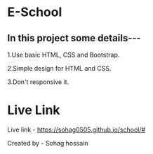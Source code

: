 # E-School

In this project some details---
-------------------------------
1.Use basic HTML, CSS and Bootstrap.

2.Simple design for HTML and CSS.

3.Don't responsive it.

# Live Link

Live link - https://sohag0505.github.io/school/#


Created by - Sohag hossain


